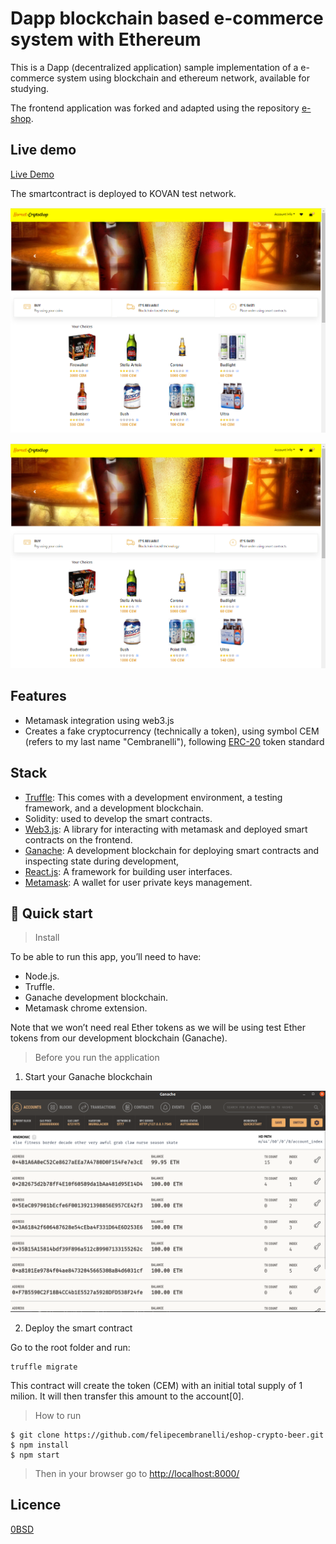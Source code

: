 # Dapp blockchain based e-commerce system with Ethereum

This is a Dapp (decentralized application) sample implementation of a e-commerce system using blockchain and ethereum network, available for studying. 

The frontend application was forked and adapted using the repository [e-shop](https://github.com/james-muriithi/e-shop).

## Live demo

[Live Demo](http://eshop-blockchain3.azurewebsites.net/)

The smartcontract is deployed to KOVAN test network.


![home](/doc/beer-crypto1.PNG)

![redeem](/doc/beer-crypto1.PNG)


## Features

- Metamask integration using web3.js
- Creates a fake cryptocurrency (technically a token), using symbol CEM (refers to my last name "Cembranelli"), following [ERC-20](https://www.investopedia.com/news/what-erc20-and-what-does-it-mean-ethereum/) token standard

## Stack

- [Truffle](https://trufflesuite.com/): This comes with a development environment, a testing framework, and a development blockchain.
- Solidity: used to develop the smart contracts.
- [Web3.js](): A library for interacting with metamask and deployed smart contracts on the frontend.
- [Ganache](https://www.trufflesuite.com/ganache): A development blockchain for deploying smart contracts and inspecting state during development,
- [React.js](https://reactjs.org/): A framework for building user interfaces.
- [Metamask](https://metamask.io/): A wallet for user private keys management.

## 🚀 Quick start

> Install

To be able to run this app, you’ll need to have:

- Node.js.
- Truffle.
- Ganache development blockchain.
- Metamask chrome extension.

Note that we won’t need real Ether tokens as we will be using test Ether tokens from our development blockchain (Ganache).

> Before you run the application

1) Start your Ganache blockchain

![ganache](/doc/ganache.png)

2) Deploy the smart contract

Go to the root folder and run:

```
truffle migrate
```

This contract will create the token (CEM) with an initial total supply of 1 milion. It will then transfer this amount to the account[0].

> How to run

```
$ git clone https://github.com/felipecembranelli/eshop-crypto-beer.git
$ npm install
$ npm start
```

> Then in your browser go to [http://localhost:8000/](http://localhost:8000/)

## Licence

[0BSD](LICENSE)

